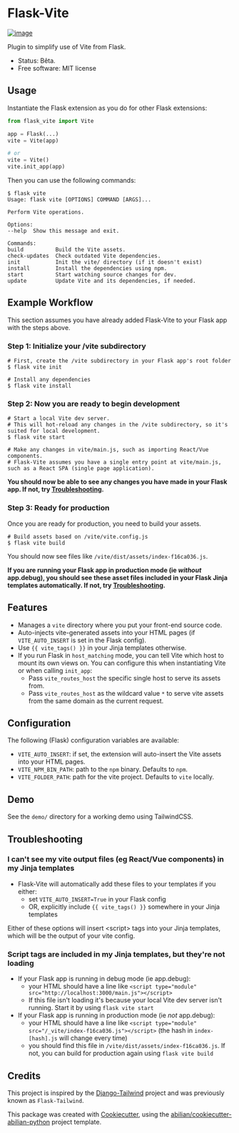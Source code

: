 # Flask-Vite

[![image](https://img.shields.io/pypi/v/flask-tailwind.svg)](https://pypi.python.org/pypi/flask-tailwind)

Plugin to simplify use of Vite from Flask.

-   Status: Bêta.
-   Free software: MIT license


## Usage

Instantiate the Flask extension as you do for other Flask extensions:

```python
from flask_vite import Vite

app = Flask(...)
vite = Vite(app)

# or
vite = Vite()
vite.init_app(app)
```

Then you can use the following commands:

```text
$ flask vite
Usage: flask vite [OPTIONS] COMMAND [ARGS]...

Perform Vite operations.

Options:
--help  Show this message and exit.

Commands:
build          Build the Vite assets.
check-updates  Check outdated Vite dependencies.
init           Init the vite/ directory (if it doesn't exist)
install        Install the dependencies using npm.
start          Start watching source changes for dev.
update         Update Vite and its dependencies, if needed.
```

## Example Workflow
This section assumes you have already added Flask-Vite to your Flask app with the steps above.

### Step 1: Initialize your /vite subdirectory
```text
# First, create the /vite subdirectory in your Flask app's root folder
$ flask vite init

# Install any dependencies
$ flask vite install
```

### Step 2: Now you are ready to begin development
```text
# Start a local Vite dev server.
# This will hot-reload any changes in the /vite subdirectory, so it's suited for local development.
$ flask vite start

# Make any changes in vite/main.js, such as importing React/Vue components.
# Flask-Vite assumes you have a single entry point at vite/main.js, such as a React SPA (single page application).
```

**You should now be able to see any changes you have made in your Flask app. If not, try [Troubleshooting](#troubleshooting).**

### Step 3: Ready for production
Once you are ready for production, you need to build your assets.
```text
# Build assets based on /vite/vite.config.js
$ flask vite build
```

You should now see files like `/vite/dist/assets/index-f16ca036.js`.

**If you are running your Flask app in production mode (ie _without_ app.debug), you should see these asset files included in your Flask Jinja templates automatically. If not, try [Troubleshooting](#troubleshooting).**

## Features

- Manages a `vite` directory where you put your front-end source code.
- Auto-injects vite-generated assets into your HTML pages (if `VITE_AUTO_INSERT` is set in the Flask config).
- Use `{{ vite_tags() }}` in your Jinja templates otherwise.
- If you run Flask in `host_matching` mode, you can tell Vite which host to mount its own views on. You can configure this when instantiating Vite or when calling `init_app`:
  - Pass `vite_routes_host` the specific single host to serve its assets from.
  - Pass `vite_routes_host` as the wildcard value `*` to serve vite assets from the same domain as the current request.


## Configuration

The following (Flask) configuration variables are available:

- `VITE_AUTO_INSERT`: if set, the extension will auto-insert the Vite assets into your HTML pages.
- `VITE_NPM_BIN_PATH`: path to the `npm` binary. Defaults to `npm`.
- `VITE_FOLDER_PATH`: path for the vite project. Defaults to `vite` locally.


## Demo

See the `demo/` directory for a working demo using TailwindCSS.

## Troubleshooting

### I can't see my vite output files (eg React/Vue components) in my Jinja templates
- Flask-Vite will automatically add these files to your templates if you either:
  - set `VITE_AUTO_INSERT=True` in your Flask config
  - OR, explicitly include `{{ vite_tags() }}` somewhere in your Jinja templates

Either of these options will insert &lt;script&gt; tags into your Jinja templates, which will be the output of your vite config.

### Script tags are included in my Jinja templates, but they're not loading
- If your Flask app is running in debug mode (ie app.debug):
  - your HTML should have a line like `<script type="module" src="http://localhost:3000/main.js"></script>`
  - If this file isn't loading it's because your local Vite dev server isn't running. Start it by using `flask vite start`
- If your Flask app is running in production mode (ie _not_ app.debug):
  - your HTML should have a line like `<script type="module" src="/_vite/index-f16ca036.js"></script>` (the hash in `index-[hash].js` will change every time)
  - you should find this file in `/vite/dist/assets/index-f16ca036.js`. If not, you can build for production again using `flask vite build`


## Credits

This project is inspired by the
[Django-Tailwind](https://github.com/timonweb/django-tailwind) project and was previously known as `Flask-Tailwind`.

This package was created with
[Cookiecutter](https://github.com/audreyr/cookiecutter), using the
[abilian/cookiecutter-abilian-python](https://github.com/abilian/cookiecutter-abilian-python)
project template.

